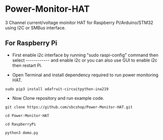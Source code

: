 # Power-Monitor-HAT
3 Channel current/voltage moinitor HAT for Raspberry Pi/Arduino/STM32 using I2C or SMBus interface.

##  For Raspberry Pi

* First enable i2c interface by running "sudo raspi-config" command then select ------------ and enable i2c or you can also use GUI to enable i2c then restart Pi.

* Open Terminal and install dependency required to run power monitoring HAT.

``` sudo pip3 install adafruit-circuitpython-ina219 ```

* Now Clone repository and run example code.

``` git clone https://github.com/sbcshop/Power-Monitor-HAT.git ```

``` cd Power-Monitor-HAT ```

``` cd RaspberryPi ```

``` python3 demo.py ```
